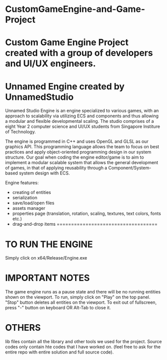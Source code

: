 # CustomGameEngine-and-Game-Project
Custom Game Engine Project created with a group of developers and UI/UX engineers.
===================================

# Unnamed Engine created by UnnamedStudio

Unnamed Studio Engine is an engine specialized to various games, with an approach to scalability via utilizing ECS and components and thus allowing a modular and flexible developmental scaling. 
The studio comprises of a eight Year 2 computer science and UI/UX students from Singapore Institure of Technology.

The engine is programmed in C++ and uses OpenGL and GLSL as our graphics API. This programming language allows the team to focus on best practices and apply object-oriented programming design in our system structure. Our goal when coding the engine editor/game is to aim to implement a modular scalable system that allows the general development of games, in that of applying reusability through a Component/System-based system design with ECS.

Engine features:
- creating of entities
- serialization
- save/load/open files
- assets manager
- properties page (translation, rotation, scaling, textures, text colors, fonts etc.)
- drag-and-drop items
===================================

# TO RUN THE ENGINE
Simply click on x64/Release/Engine.exe

# IMPORTANT NOTES
The game engine runs as a pause state and there will be no running entities shown on the viewport. To run, simply click on "Play" on the top panel. "Stop" button deletes all entities on the viewport.
To exit out of fullscreen, press "-" button on keyboard OR Alt-Tab to close it.

# OTHERS
lib files contain all the library and other tools we used for the project.
Source codes only contain hte codes that I have worked on. (feel free to ask for the entire repo with entire solution and full source code).